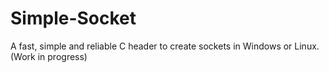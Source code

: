 # Simple-Socket
A fast, simple and reliable C header to create sockets in Windows or Linux. (Work in progress)
